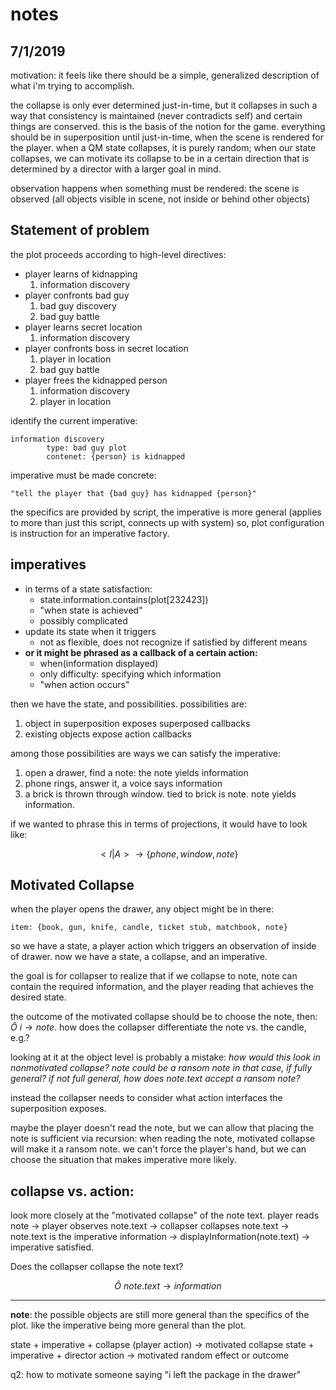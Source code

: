 # notes
## 7/1/2019

motivation: it feels like there should be a simple, generalized description of what i'm trying to accomplish.

the collapse is only ever determined just-in-time, but it collapses in such a way that consistency is maintained (never contradicts self) and certain things are conserved.
this is the basis of the notion for the game. everything should be in superposition until just-in-time, when the scene is rendered for the player. 
when a QM state collapses, it is purely random; 
when our state collapses, we can motivate its collapse to be in a certain direction that is determined by a director with a larger goal in mind.

observation happens when something must be rendered: the scene is observed (all objects
visible in scene, not inside or behind other objects)

## Statement of problem

the plot proceeds according to high-level directives:

* player learns of kidnapping
    1. information discovery
* player confronts bad guy 
    1. bad guy discovery
    2. bad guy battle
* player learns secret location
    1. information discovery
* player confronts boss in secret location
    1. player in location
    2. bad guy battle
* player frees the kidnapped person
    1. information discovery
    2. player in location


identify the current imperative:

``` 
information discovery
        type: bad guy plot 
        contenet: {person} is kidnapped
```

imperative must be made concrete:

    "tell the player that {bad guy} has kidnapped {person}"

the specifics are provided by script, the imperative is 
more general (applies to more than just this script, connects up with system)
so, plot configuration is instruction for an imperative factory.

## imperatives

* in terms of a state satisfaction:
  * state.information.contains(plot[232423])
  * "when state is achieved"
  * possibly complicated
* update its state when it triggers 
  * not as flexible, does not recognize if satisfied by different means
* **or it might be phrased as a callback of a certain action:**
  * when(information displayed)
  * only difficulty: specifying which information
  * "when action occurs"

then we have the state, and possibilities.
possibilities are:
1. object in superposition exposes superposed callbacks
2. existing objects expose action callbacks
   
among those possibilities are ways we can satisfy the imperative:
1. open a drawer, find a note: the note yields information
2. phone rings, answer it, a voice says information
3. a brick is thrown through window. tied to brick is note. note yields information.

if we wanted to phrase this in terms of projections, it would have to look like:

$$<I | A> \rightarrow \{ phone, window, note \}$$

## Motivated Collapse
when the player opens the drawer, any object might be in there:

```
item: {book, gun, knife, candle, ticket stub, matchbook, note}
```

so we have a state, a player action which triggers an observation of inside of drawer. 
now we have a state, a collapse, and an imperative.

the goal is for collapser to realize that if we collapse to note, note can contain the required information, and the player reading that achieves the desired state. 

the outcome of the motivated collapse should be to choose the note, then: $\widehat{O}\ i \rightarrow note$.
how does the collapser differentiate the note vs. the candle, e.g.?

looking at it at the object level is probably a mistake: 
*how would this look in nonmotivated collapse?
note could be a ransom note in that case, if fully general?
if not full general, how does note.text accept a ransom note?*

instead the collapser needs to consider what action interfaces the superposition exposes. 

maybe the player doesn't read the note, but we can allow that placing the note is sufficient via recursion:
when reading the note, motivated collapse will make it a ransom note.
we can't force the player's hand, but we can choose the situation that makes imperative more likely.

## collapse vs. action:

look more closely at the "motivated collapse" of the note text.
player reads note $\rightarrow$ player observes note.text $\rightarrow$ collapser collapses note.text $\rightarrow$ note.text is the imperative information $\rightarrow$ displayInformation(note.text) $\rightarrow$ imperative satisfied.

Does the collapser collapse the note text?

$$ \widehat{O}\ note.text \rightarrow information $$




---

**note**: the possible objects are still more general than the specifics of the plot.
like the imperative being more general than the plot.

state + imperative + collapse (player action) -> motivated collapse
state + imperative + director action -> motivated random effect or outcome




q2: how to motivate someone saying "i left the package in the drawer"